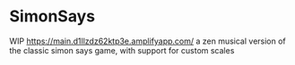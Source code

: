 # SimonSays
WIP
https://main.d1llzdz62ktp3e.amplifyapp.com/
a zen musical version of the classic simon says game, with support for custom scales

